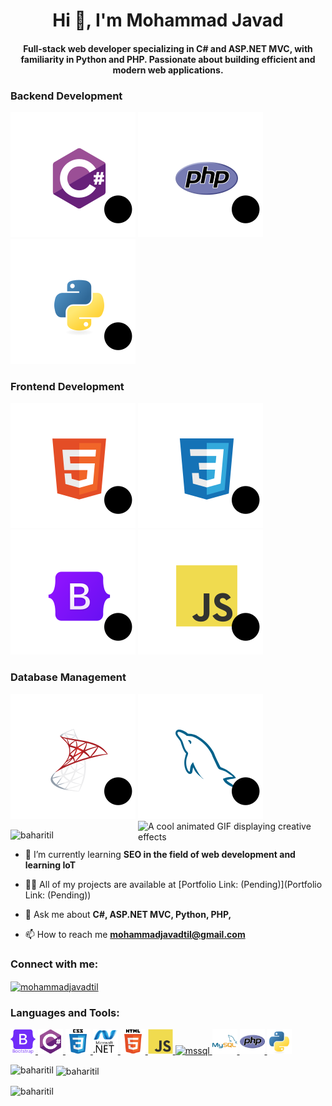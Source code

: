 <h1 align="center">Hi 👋, I'm Mohammad Javad</h1>
<h4 align="center">Full-stack web developer specializing in C# and ASP.NET MVC, with familiarity in Python and PHP. Passionate about building efficient and modern web applications.</h4>

### Backend Development

![CSharp](https://github.com/BahariTil/BahariTil/blob/main/SVG/CSharp.svg)
![php](https://github.com/BahariTil/BahariTil/blob/main/SVG/PHP.svg)
![python](https://github.com/BahariTil/BahariTil/blob/main/SVG/Python.svg)

### Frontend Development

![html](https://github.com/BahariTil/BahariTil/blob/main/SVG/Html.svg)
![css](https://github.com/BahariTil/BahariTil/blob/main/SVG/css.svg)
![bootstrap](https://github.com/BahariTil/BahariTil/blob/main/SVG/Bootstrap.svg)
![JavaScript](https://github.com/BahariTil/BahariTil/blob/main/SVG/JavaScript.svg)

### Database Management
![SQL Server](https://github.com/BahariTil/BahariTil/blob/main/SVG/SQL_Server.svg)
![MySQL](https://github.com/BahariTil/BahariTil/blob/main/SVG/MySQL.svg)
<img 
    src="https://i.pinimg.com/originals/81/17/8b/81178b47a8598f0c81c4799f2cdd4057.gif" alt="A cool animated GIF displaying creative effects"  width="300" align="right">
<p align="left"> <img src="https://komarev.com/ghpvc/?username=baharitil&label=Profile%20views&color=0e75b6&style=flat" alt="baharitil" /> </p>

- 🌱 I’m currently learning **SEO in the field of web development and learning IoT**

- 👨‍💻 All of my projects are available at [Portfolio Link: (Pending)](Portfolio Link: (Pending))

- 💬 Ask me about **C#, ASP.NET MVC, Python, PHP,**

- 📫 How to reach me **mohammadjavadtil@gmail.com**

<h3 align="left">Connect with me:</h3>
<p align="left">
<a href="https://instagram.com/mohammadjavadtil" target="blank"><img align="center" src="https://raw.githubusercontent.com/rahuldkjain/github-profile-readme-generator/master/src/images/icons/Social/instagram.svg" alt="mohammadjavadtil" height="30" width="40" /></a>
</p>



<h3 align="left">Languages and Tools:</h3>
<p align="left"> <a href="https://getbootstrap.com" target="_blank" rel="noreferrer"> <img src="https://raw.githubusercontent.com/devicons/devicon/master/icons/bootstrap/bootstrap-plain-wordmark.svg" alt="bootstrap" width="40" height="40"/> </a> <a href="https://www.w3schools.com/cs/" target="_blank" rel="noreferrer"> <img src="https://raw.githubusercontent.com/devicons/devicon/master/icons/csharp/csharp-original.svg" alt="csharp" width="40" height="40"/> </a> <a href="https://www.w3schools.com/css/" target="_blank" rel="noreferrer"> <img src="https://raw.githubusercontent.com/devicons/devicon/master/icons/css3/css3-original-wordmark.svg" alt="css3" width="40" height="40"/> </a> <a href="https://dotnet.microsoft.com/" target="_blank" rel="noreferrer"> <img src="https://raw.githubusercontent.com/devicons/devicon/master/icons/dot-net/dot-net-original-wordmark.svg" alt="dotnet" width="40" height="40"/> </a> <a href="https://www.w3.org/html/" target="_blank" rel="noreferrer"> <img src="https://raw.githubusercontent.com/devicons/devicon/master/icons/html5/html5-original-wordmark.svg" alt="html5" width="40" height="40"/> </a> <a href="https://developer.mozilla.org/en-US/docs/Web/JavaScript" target="_blank" rel="noreferrer"> <img src="https://raw.githubusercontent.com/devicons/devicon/master/icons/javascript/javascript-original.svg" alt="javascript" width="40" height="40"/> </a> <a href="https://www.microsoft.com/en-us/sql-server" target="_blank" rel="noreferrer"> <img src="https://www.svgrepo.com/show/303229/microsoft-sql-server-logo.svg" alt="mssql" width="40" height="40"/> </a> <a href="https://www.mysql.com/" target="_blank" rel="noreferrer"> <img src="https://raw.githubusercontent.com/devicons/devicon/master/icons/mysql/mysql-original-wordmark.svg" alt="mysql" width="40" height="40"/> </a> <a href="https://www.php.net" target="_blank" rel="noreferrer"> <img src="https://raw.githubusercontent.com/devicons/devicon/master/icons/php/php-original.svg" alt="php" width="40" height="40"/> </a> <a href="https://www.python.org" target="_blank" rel="noreferrer"> <img src="https://raw.githubusercontent.com/devicons/devicon/master/icons/python/python-original.svg" alt="python" width="40" height="40"/> </a> </p>

<p><img align="left" src="https://github-readme-stats.vercel.app/api/top-langs?username=baharitil&show_icons=true&locale=en&layout=compact" alt="baharitil" /></p>

<p>&nbsp;<img align="center" src="https://github-readme-stats.vercel.app/api?username=baharitil&show_icons=true&locale=en" alt="baharitil" /></p>

<p><img align="center" src="https://github-readme-streak-stats.herokuapp.com/?user=baharitil&" alt="baharitil" /></p>
